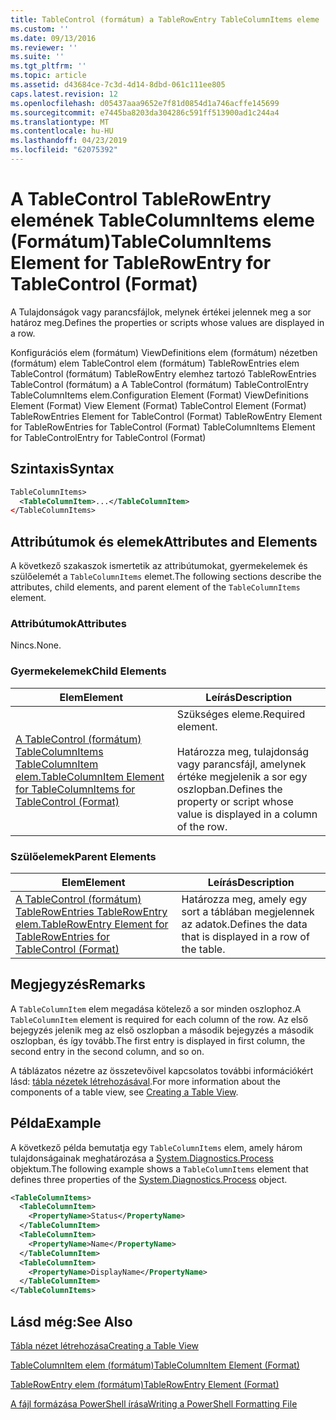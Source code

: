 ```yaml
---
title: TableControl (formátum) a TableRowEntry TableColumnItems eleme |} A Microsoft Docs
ms.custom: ''
ms.date: 09/13/2016
ms.reviewer: ''
ms.suite: ''
ms.tgt_pltfrm: ''
ms.topic: article
ms.assetid: d43684ce-7c3d-4d14-8dbd-061c111ee805
caps.latest.revision: 12
ms.openlocfilehash: d05437aaa9652e7f81d0854d1a746acffe145699
ms.sourcegitcommit: e7445ba8203da304286c591ff513900ad1c244a4
ms.translationtype: MT
ms.contentlocale: hu-HU
ms.lasthandoff: 04/23/2019
ms.locfileid: "62075392"
---
```

# <a name="tablecolumnitems-element-for-tablerowentry-for-tablecontrol-format"></a><span data-ttu-id="a2125-102">A TableControl TableRowEntry elemének TableColumnItems eleme (Formátum)</span><span class="sxs-lookup"><span data-stu-id="a2125-102">TableColumnItems Element for TableRowEntry for TableControl (Format)</span></span>

<span data-ttu-id="a2125-103">A Tulajdonságok vagy parancsfájlok, melynek értékei jelennek meg a sor határoz meg.</span><span class="sxs-lookup"><span data-stu-id="a2125-103">Defines the properties or scripts whose values are displayed in a row.</span></span>

<span data-ttu-id="a2125-104">Konfigurációs elem (formátum) ViewDefinitions elem (formátum) nézetben (formátum) elem TableControl elem (formátum) TableRowEntries elem TableControl (formátum) TableRowEntry elemhez tartozó TableRowEntries TableControl (formátum) a A TableControl (formátum) TableControlEntry TableColumnItems elem.</span><span class="sxs-lookup"><span data-stu-id="a2125-104">Configuration Element (Format) ViewDefinitions Element (Format) View Element (Format) TableControl Element (Format) TableRowEntries Element for TableControl (Format) TableRowEntry Element for TableRowEntries for TableControl (Format) TableColumnItems Element for TableControlEntry for TableControl (Format)</span></span>

## <a name="syntax"></a><span data-ttu-id="a2125-105">Szintaxis</span><span class="sxs-lookup"><span data-stu-id="a2125-105">Syntax</span></span>

```xml
TableColumnItems>
  <TableColumnItem>...</TableColumnItem>
</TableColumnItems>
```

## <a name="attributes-and-elements"></a><span data-ttu-id="a2125-106">Attribútumok és elemek</span><span class="sxs-lookup"><span data-stu-id="a2125-106">Attributes and Elements</span></span>

<span data-ttu-id="a2125-107">A következő szakaszok ismertetik az attribútumokat, gyermekelemek és szülőelemét a `TableColumnItems` elemet.</span><span class="sxs-lookup"><span data-stu-id="a2125-107">The following sections describe the attributes, child elements, and parent element of the `TableColumnItems` element.</span></span>

### <a name="attributes"></a><span data-ttu-id="a2125-108">Attribútumok</span><span class="sxs-lookup"><span data-stu-id="a2125-108">Attributes</span></span>

<span data-ttu-id="a2125-109">Nincs.</span><span class="sxs-lookup"><span data-stu-id="a2125-109">None.</span></span>

### <a name="child-elements"></a><span data-ttu-id="a2125-110">Gyermekelemek</span><span class="sxs-lookup"><span data-stu-id="a2125-110">Child Elements</span></span>

|<span data-ttu-id="a2125-111">Elem</span><span class="sxs-lookup"><span data-stu-id="a2125-111">Element</span></span>|<span data-ttu-id="a2125-112">Leírás</span><span class="sxs-lookup"><span data-stu-id="a2125-112">Description</span></span>|
|-------------|-----------------|
|[<span data-ttu-id="a2125-113">A TableControl (formátum) TableColumnItems TableColumnItem elem.</span><span class="sxs-lookup"><span data-stu-id="a2125-113">TableColumnItem Element for TableColumnItems for TableControl (Format)</span></span>](./tablecolumnitem-element-for-tablecolumnitems-for-tablecontrol-format.md)|<span data-ttu-id="a2125-114">Szükséges eleme.</span><span class="sxs-lookup"><span data-stu-id="a2125-114">Required element.</span></span><br /><br /> <span data-ttu-id="a2125-115">Határozza meg, tulajdonság vagy parancsfájl, amelynek értéke megjelenik a sor egy oszlopban.</span><span class="sxs-lookup"><span data-stu-id="a2125-115">Defines the property or script whose value is displayed in a column of the row.</span></span>|

### <a name="parent-elements"></a><span data-ttu-id="a2125-116">Szülőelemek</span><span class="sxs-lookup"><span data-stu-id="a2125-116">Parent Elements</span></span>

|<span data-ttu-id="a2125-117">Elem</span><span class="sxs-lookup"><span data-stu-id="a2125-117">Element</span></span>|<span data-ttu-id="a2125-118">Leírás</span><span class="sxs-lookup"><span data-stu-id="a2125-118">Description</span></span>|
|-------------|-----------------|
|[<span data-ttu-id="a2125-119">A TableControl (formátum) TableRowEntries TableRowEntry elem.</span><span class="sxs-lookup"><span data-stu-id="a2125-119">TableRowEntry Element for TableRowEntries for TableControl (Format)</span></span>](./tablerowentry-element-for-tablerowentries-for-tablecontrol-format.md)|<span data-ttu-id="a2125-120">Határozza meg, amely egy sort a táblában megjelennek az adatok.</span><span class="sxs-lookup"><span data-stu-id="a2125-120">Defines the data that is displayed in a row of the table.</span></span>|

## <a name="remarks"></a><span data-ttu-id="a2125-121">Megjegyzés</span><span class="sxs-lookup"><span data-stu-id="a2125-121">Remarks</span></span>

<span data-ttu-id="a2125-122">A `TableColumnItem` elem megadása kötelező a sor minden oszlophoz.</span><span class="sxs-lookup"><span data-stu-id="a2125-122">A `TableColumnItem` element is required for each column of the row.</span></span> <span data-ttu-id="a2125-123">Az első bejegyzés jelenik meg az első oszlopban a második bejegyzés a második oszlopban, és így tovább.</span><span class="sxs-lookup"><span data-stu-id="a2125-123">The first entry is displayed in first column, the second entry in the second column, and so on.</span></span>

<span data-ttu-id="a2125-124">A táblázatos nézetre az összetevőivel kapcsolatos további információkért lásd: [tábla nézetek létrehozásával](./creating-a-table-view.md).</span><span class="sxs-lookup"><span data-stu-id="a2125-124">For more information about the components of a table view, see [Creating a Table View](./creating-a-table-view.md).</span></span>

## <a name="example"></a><span data-ttu-id="a2125-125">Példa</span><span class="sxs-lookup"><span data-stu-id="a2125-125">Example</span></span>

<span data-ttu-id="a2125-126">A következő példa bemutatja egy `TableColumnItems` elem, amely három tulajdonságainak meghatározása a [System.Diagnostics.Process](/dotnet/api/System.Diagnostics.Process) objektum.</span><span class="sxs-lookup"><span data-stu-id="a2125-126">The following example shows a `TableColumnItems` element that defines three properties of the [System.Diagnostics.Process](/dotnet/api/System.Diagnostics.Process) object.</span></span>

```xml
<TableColumnItems>
  <TableColumnItem>
    <PropertyName>Status</PropertyName>
  </TableColumnItem>
  <TableColumnItem>
    <PropertyName>Name</PropertyName>
  </TableColumnItem>
  <TableColumnItem>
    <PropertyName>DisplayName</PropertyName>
  </TableColumnItem>
</TableColumnItems>

```

## <a name="see-also"></a><span data-ttu-id="a2125-127">Lásd még:</span><span class="sxs-lookup"><span data-stu-id="a2125-127">See Also</span></span>

[<span data-ttu-id="a2125-128">Tábla nézet létrehozása</span><span class="sxs-lookup"><span data-stu-id="a2125-128">Creating a Table View</span></span>](./creating-a-table-view.md)

[<span data-ttu-id="a2125-129">TableColumnItem elem (formátum)</span><span class="sxs-lookup"><span data-stu-id="a2125-129">TableColumnItem Element (Format)</span></span>](./tablecolumnitem-element-for-tablecolumnitems-for-tablecontrol-format.md)

[<span data-ttu-id="a2125-130">TableRowEntry elem (formátum)</span><span class="sxs-lookup"><span data-stu-id="a2125-130">TableRowEntry Element (Format)</span></span>](./tablerowentry-element-for-tablerowentries-for-tablecontrol-format.md)

[<span data-ttu-id="a2125-131">A fájl formázása PowerShell írása</span><span class="sxs-lookup"><span data-stu-id="a2125-131">Writing a PowerShell Formatting File</span></span>](./writing-a-powershell-formatting-file.md)
